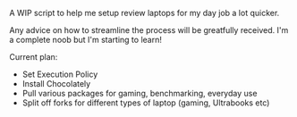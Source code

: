 A WIP script to help me setup review laptops for my day job a lot quicker. 

Any advice on how to streamline the process will be greatfully received. I'm a complete noob but I'm starting to learn!

Current plan: 

- Set Execution Policy
- Install Chocolately
- Pull various packages for gaming, benchmarking, everyday use
- Split off forks for different types of laptop (gaming, Ultrabooks etc)